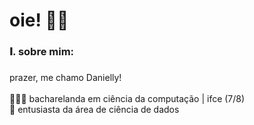<h1 align="left">oie! 👋🏼</h1>

###

<h3 align="left">𝐈. sobre mim:</h3>

###

<p align="left">prazer, me chamo Danielly! <br><br> 👩🏻‍💻 bacharelanda em ciência da computação | ifce (7/8)<br>🌟 entusiasta da área de ciência de dados</p>

###

